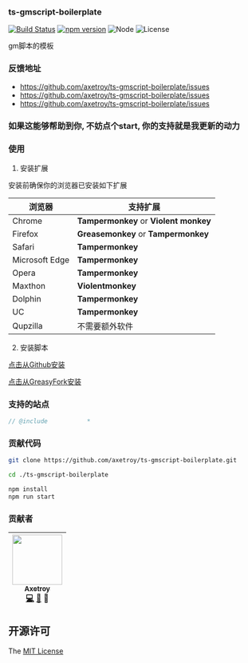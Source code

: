 ### ts-gmscript-boilerplate
[![Build Status](https://travis-ci.org/axetroy/ts-gmscript-boilerplate.svg?branch=master)](https://travis-ci.org/axetroy/ts-gmscript-boilerplate)
[![npm version](https://badge.fury.io/js/ts-gmscript-boilerplate.svg)](https://badge.fury.io/js/ts-gmscript-boilerplate)
![Node](https://img.shields.io/badge/node-%3E=6.0-blue.svg?style=flat-square)
![License](https://img.shields.io/badge/license-MIT-green.svg)

gm脚本的模板

### 反馈地址

- https://github.com/axetroy/ts-gmscript-boilerplate/issues
- https://github.com/axetroy/ts-gmscript-boilerplate/issues
- https://github.com/axetroy/ts-gmscript-boilerplate/issues

### 如果这能够帮助到你, 不妨点个start, 你的支持就是我更新的动力

### 使用

1. 安装扩展

安装前确保你的浏览器已安装如下扩展

浏览器 | 支持扩展
------------ | -------------
Chrome | **Tampermonkey** or **Violent monkey**
Firefox | **Greasemonkey** or **Tampermonkey**
Safari | **Tampermonkey**
Microsoft Edge | **Tampermonkey**
Opera | **Tampermonkey**
Maxthon | **Violentmonkey**
Dolphin | **Tampermonkey**
UC | **Tampermonkey**
Qupzilla | 不需要额外软件

2. 安装脚本

[点击从Github安装](https://github.com/axetroy/ts-gmscript-boilerplate/raw/gh-pages/ts-gmscript-boilerplate.min.user.js)

[点击从GreasyFork安装](https://greasyfork.org/scripts/11915-ts-gmscript-boilerplate-typescript/code/ts-gmscript-boilerplate%20(typescript).user.js)

### 支持的站点

```javascript
// @include           *
```

### 贡献代码

```bash
git clone https://github.com/axetroy/ts-gmscript-boilerplate.git

cd ./ts-gmscript-boilerplate

npm install
npm run start
```

### 贡献者

<!-- ALL-CONTRIBUTORS-LIST:START - Do not remove or modify this section -->
| [<img src="https://avatars1.githubusercontent.com/u/9758711?v=3" width="100px;"/><br /><sub>Axetroy</sub>](http://axetroy.github.io)<br />[💻](https://github.com/axetroyts-gmscript-boilerplate/ts-gmscript-boilerplate/commits?author=axetroy) [🐛](https://github.com/axetroyts-gmscript-boilerplate/ts-gmscript-boilerplate/issues?q=author%3Aaxetroy) 🎨 |
| :---: |
<!-- ALL-CONTRIBUTORS-LIST:END -->

## 开源许可

The [MIT License](https://github.com/axetroy/ts-gmscript-boilerplate/blob/master/LICENSE)
